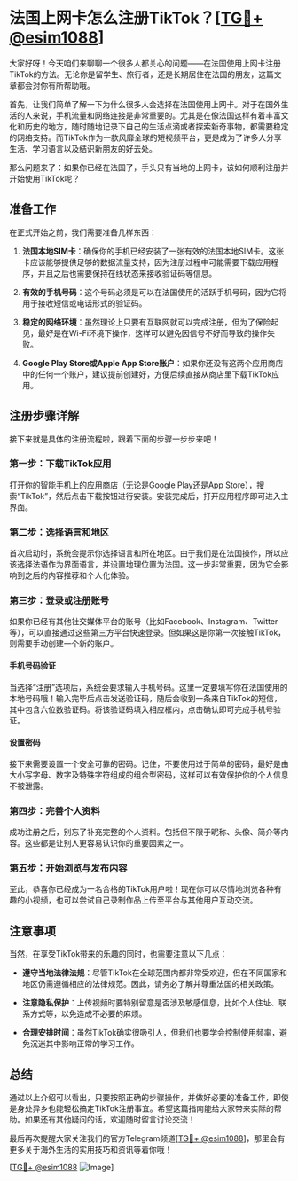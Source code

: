 # 法国上网卡怎么注册TikTok？[[TG💪+ @esim1088](https://t.me/s/esim1088)]

大家好呀！今天咱们来聊聊一个很多人都关心的问题——在法国使用上网卡注册TikTok的方法。无论你是留学生、旅行者，还是长期居住在法国的朋友，这篇文章都会对你有所帮助哦。

首先，让我们简单了解一下为什么很多人会选择在法国使用上网卡。对于在国外生活的人来说，手机流量和网络连接是非常重要的。尤其是在像法国这样有着丰富文化和历史的地方，随时随地记录下自己的生活点滴或者探索新奇事物，都需要稳定的网络支持。而TikTok作为一款风靡全球的短视频平台，更是成为了许多人分享生活、学习语言以及结识新朋友的好去处。

那么问题来了：如果你已经在法国了，手头只有当地的上网卡，该如何顺利注册并开始使用TikTok呢？

## 准备工作

在正式开始之前，我们需要准备几样东西：

1. **法国本地SIM卡**：确保你的手机已经安装了一张有效的法国本地SIM卡。这张卡应该能够提供足够的数据流量支持，因为注册过程中可能需要下载应用程序，并且之后也需要保持在线状态来接收验证码等信息。

2. **有效的手机号码**：这个号码必须是可以在法国使用的活跃手机号码，因为它将用于接收短信或电话形式的验证码。

3. **稳定的网络环境**：虽然理论上只要有互联网就可以完成注册，但为了保险起见，最好是在Wi-Fi环境下操作，这样可以避免因信号不好而导致的操作失败。

4. **Google Play Store或Apple App Store账户**：如果你还没有这两个应用商店中的任何一个账户，建议提前创建好，方便后续直接从商店里下载TikTok应用。

## 注册步骤详解

接下来就是具体的注册流程啦，跟着下面的步骤一步步来吧！

### 第一步：下载TikTok应用

打开你的智能手机上的应用商店（无论是Google Play还是App Store），搜索“TikTok”，然后点击下载按钮进行安装。安装完成后，打开应用程序即可进入主界面。

### 第二步：选择语言和地区

首次启动时，系统会提示你选择语言和所在地区。由于我们是在法国操作，所以应该选择法语作为界面语言，并设置地理位置为法国。这一步非常重要，因为它会影响到之后的内容推荐和个人化体验。

### 第三步：登录或注册账号

如果你已经有其他社交媒体平台的账号（比如Facebook、Instagram、Twitter等），可以直接通过这些第三方平台快速登录。但如果这是你第一次接触TikTok，则需要手动创建一个新的账户。

#### 手机号码验证
当选择“注册”选项后，系统会要求输入手机号码。这里一定要填写你在法国使用的本地号码哦！输入完毕后点击发送验证码，随后会收到一条来自TikTok的短信，其中包含六位数验证码。将该验证码填入相应框内，点击确认即可完成手机号验证。

#### 设置密码
接下来需要设置一个安全可靠的密码。记住，不要使用过于简单的密码，最好是由大小写字母、数字及特殊字符组成的组合型密码，这样可以有效保护你的个人信息不被泄露。

### 第四步：完善个人资料

成功注册之后，别忘了补充完整的个人资料。包括但不限于昵称、头像、简介等内容。这些都是让别人更容易认识你的重要因素之一。

### 第五步：开始浏览与发布内容

至此，恭喜你已经成为一名合格的TikTok用户啦！现在你可以尽情地浏览各种有趣的小视频，也可以尝试自己录制作品上传至平台与其他用户互动交流。

## 注意事项

当然，在享受TikTok带来的乐趣的同时，也需要注意以下几点：

- **遵守当地法律法规**：尽管TikTok在全球范围内都非常受欢迎，但在不同国家和地区仍需遵循相应的法律规范。因此，请务必了解并尊重法国的相关政策。
  
- **注意隐私保护**：上传视频时要特别留意是否涉及敏感信息，比如个人住址、联系方式等，以免造成不必要的麻烦。

- **合理安排时间**：虽然TikTok确实很吸引人，但我们也要学会控制使用频率，避免沉迷其中影响正常的学习工作。

## 总结

通过以上介绍可以看出，只要按照正确的步骤操作，并做好必要的准备工作，即使是身处异乡也能轻松搞定TikTok注册事宜。希望这篇指南能给大家带来实际的帮助。如果还有其他疑问的话，欢迎随时留言讨论交流！

最后再次提醒大家关注我们的官方Telegram频道[[TG💪+ @esim1088](https://t.me/s/esim1088)]，那里会有更多关于海外生活的实用技巧和资讯等着你哦！

[[TG💪+ @esim1088](https://t.me/s/esim1088) ![Image](https://i.postimg.cc/4NQfJmqS/Snipaste-2025-05-13-00-14-12.png)]